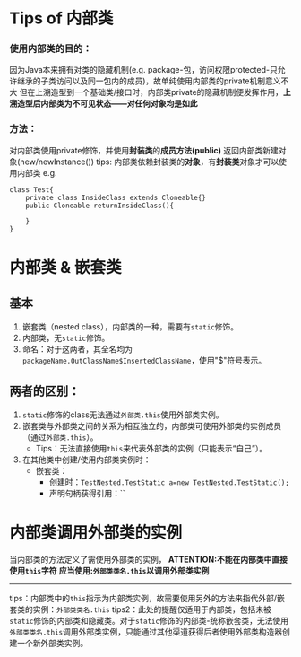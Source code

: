 # Tips of 内部类
### 使用内部类的目的：
因为Java本来拥有对类的隐藏机制(e.g. package-包，访问权限protected-只允许继承的子类访问以及同一包内的成员)，故单纯使用内部类的private机制意义不大
但在上溯造型到一个基础类/接口时，内部类private的隐藏机制便发挥作用，**上溯造型后内部类为不可见状态——对任何对象均是如此**
### 方法：
对内部类使用private修饰，并使用**封装类**的**成员方法(public)** 返回内部类新建对象(new/newInstance())
tips: 内部类依赖封装类的**对象**，有**封装类**对象才可以使用内部类
e.g.
```
class Test{
    private class InsideClass extends Cloneable{}
    public Cloneable returnInsideClass(){
        
    }
}
```
# 内部类 & 嵌套类
## 基本
1. 嵌套类（nested class），内部类的一种，需要有`static`修饰。
2. 内部类，无`static`修饰。
3. 命名：对于这两者，其全名均为`packageName.OutClassName$InsertedClassName`，使用"$"符号表示。


## 两者的区别：
1. `static`修饰的class无法通过`外部类.this`使用外部类实例。
2. 嵌套类与外部类之间的关系为相互独立的，内部类可使用外部类的实例成员（通过`外部类.this`）。
	- Tips：无法直接使用`this`来代表外部类的实例（只能表示“自己”）。
3. 在其他类中创建/使用内部类实例时：
	- 嵌套类：
		- 创建时：`TestNested.TestStatic a=new TestNested.TestStatic();`
		- 声明句柄获得引用：``

# 内部类调用外部类的实例
当内部类的方法定义了需使用外部类的实例，
**ATTENTION:不能在内部类中直接使用`this`字符**
**应当使用:`外部类类名.this`以调用外部类实例**
****
tips：内部类中的`this`指示为内部类实例，故需要使用另外的方法来指代外部/嵌套类的实例：`外部类类名.this`
tips2：此处的提醒仅适用于内部类，包括未被`static`修饰的内部类和隐藏类。对于`static`修饰的内部类-统称嵌套类，无法使用`外部类类名.this`调用外部类实例，只能通过其他渠道获得后者使用外部类构造器创建一个新外部类实例。
